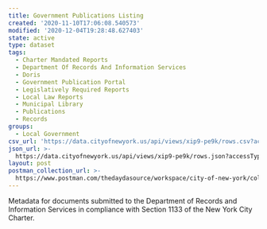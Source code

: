 ```yaml
---
title: Government Publications Listing
created: '2020-11-10T17:06:08.540573'
modified: '2020-12-04T19:28:48.627403'
state: active
type: dataset
tags:
  - Charter Mandated Reports
  - Department Of Records And Information Services
  - Doris
  - Government Publication Portal
  - Legislatively Required Reports
  - Local Law Reports
  - Municipal Library
  - Publications
  - Records
groups:
  - Local Government
csv_url: 'https://data.cityofnewyork.us/api/views/xip9-pe9k/rows.csv?accessType=DOWNLOAD'
json_url: >-
  https://data.cityofnewyork.us/api/views/xip9-pe9k/rows.json?accessType=DOWNLOAD
layout: post
postman_collection_url: >-
  https://www.postman.com/thedaydasource/workspace/city-of-new-york/collection/15909983-50f81a83-637f-4907-82b8-63326e1bdf98
---
```

Metadata for documents submitted to the Department of Records and Information Services in compliance with Section 1133 of the New York City Charter.
